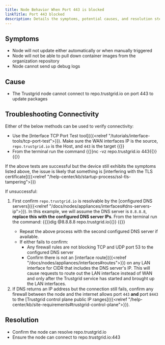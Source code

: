 ```yaml
---
title: Node Behavior When Port 443 is blocked
linkTitle: Port 443 blocked
description: Details the symptoms, potential causes, and resolution steps when port 443 to the Trustgrid Control Plane is blocked.
---
```


## Symptoms

- Node will not update either automatically or when manually triggered
- Node will not be able to pull down container images from the organization repository
- Node cannot send up debug logs

## Cause

- The Trustgrid node cannot connect to repo.trustgrid.io on port 443 to update packages

## Troubleshooting Connectivity
Either of the below methods can be used to verify connectivity:
- Use the [Interface TCP Port Test tool]({{<relref "/tutorials/interface-tools/tcp-port-test">}}). Make sure the WAN interfaces IP is the source, `repo.trustgrid.io` is the Host, and `443` is the target {{<tgimg src="tcp-port-test-success.png" width="80%" caption="Successful interface port test">}}
- From the terminal run the command {{<codeblock>}}nc -vz repo.trustgrid.io 443{{</codeblock>}} {{<tgimg src="terminal-tcp-success.png" width="80%" caption="Successful TCP connection test from terminal">}}

If the above tests are successful but the device still exhibits the symptoms listed above, the issue is likely that something is [interfering with the TLS certificate]({{<relref "/help-center/kb/startup-process/ssl-tls-tampering">}})

If unsuccessful:
1. First confirm `repo.trustgrid.io` is resolvable by the [configured DNS servers]({{<relref "/docs/nodes/appliances/interfaces#dns-servers-ip">}}). In this example, we will assume the DNS server is `8.8.8.8`, **replace this with the configured DNS server IPs**. From the terminal run the command: {{<codeblock>}}dig @8.8.8.8 repo.trustgrid.io{{</codeblock>}} {{<tgimg src="dns-dig-success.png" width="80%" caption="Successful DNS resolution. Note: returned IP address will vary.">}}
    - Repeat the above process with the second configured DNS server if available.
    - If either fails to confirm:
        - Any firewall rules are not blocking TCP and UDP port 53 to the configured DNS server
        - Confirm there is not an [interface route]({{<relref "/docs/nodes/appliances/interfaces#routes">}}) on any LAN interface for CIDR that includes the DNS server's IP. This will cause requests to route out the LAN interface instead of WAN and only after the Trustgrid service has started and brought up the LAN interfaces.
1. If DNS returns an IP address but the connection still fails, confirm any firewall between the node and the internet allows port `443` **and** port `8443` to the [Trustgrid control plane public IP ranges]({{<relref "/help-center/kb/site-requirements#trustgrid-control-plane">}}).


## Resolution

- Confirm the node can resolve repo.trustgrid.io
- Ensure the node can connect to repo.trustgrid.io:443

